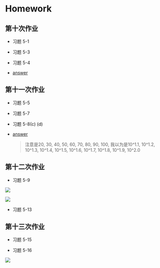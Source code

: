 # Homework

## 第十次作业

- 习题 5-1

- 习题 5-3

- 习题 5-4

- <a href="RES/HW_10.pdf">answer</a>

## 第十一次作业

- 习题 5-5

- 习题 5-7

- 习题 5-8(c) (d)

- <a href="RES/HW_11.pdf">answer</a>

  > 注意是20, 30, 40, 50, 60, 70, 80, 90, 100, 我以为是10^1.1, 10^1.2, 10^1.3, 10^1.4, 10^1.5, 10^1.6, 10^1.7, 10^1.8, 10^1.9, 10^2.0

## 第十二次作业

- 习题 5-9

![](assets/2022-05-13-23-43-54.png)

![](assets/2022-05-13-23-44-05.png)

- 习题 5-13

## 第十三次作业

- 习题 5-15

- 习题 5-16

![](assets/2022-05-13-23-41-43.png)
